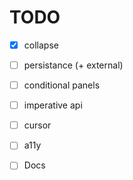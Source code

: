 # TODO

- [x] collapse

- [ ] persistance (+ external)
- [ ] conditional panels
- [ ] imperative api
- [ ] cursor
- [ ] a11y
- [ ] Docs
